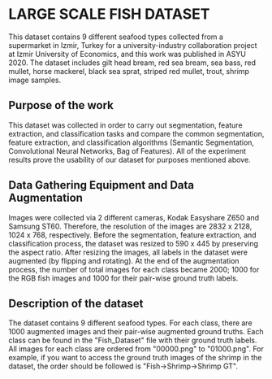 # LARGE SCALE FISH DATASET
This dataset contains 9 different seafood types collected from a supermarket in Izmir, Turkey for a university-industry collaboration project at Izmir University of Economics, and this work was published in ASYU 2020. The dataset includes gilt head bream, red sea bream, sea bass, red mullet, horse mackerel, black sea sprat, striped red mullet, trout, shrimp image samples.

## Purpose of the work
This dataset was collected in order to carry out segmentation, feature extraction, and classification tasks and compare the common segmentation, feature extraction, and classification algorithms (Semantic Segmentation, Convolutional Neural Networks, Bag of Features). All of the experiment results prove the usability of our dataset for purposes mentioned above.

## Data Gathering Equipment and Data Augmentation
Images were collected via 2 different cameras, Kodak Easyshare Z650 and Samsung ST60. Therefore, the resolution of the images are 2832 x 2128, 1024 x 768, respectively. Before the segmentation, feature extraction, and classification process, the dataset was resized to 590 x 445 by preserving the aspect ratio. After resizing the images, all labels in the dataset were augmented (by flipping and rotating). At the end of the augmentation process, the number of total images for each class became 2000; 1000 for the RGB fish images
and 1000 for their pair-wise ground truth labels.

## Description of the dataset
The dataset contains 9 different seafood types. For each class, there are 1000 augmented images and their pair-wise augmented ground truths. Each class can be found in the "Fish_Dataset" file with their ground truth labels. All images for each class are ordered from "00000.png" to "01000.png". For example, if you want to access the ground truth images of the shrimp in the dataset, the order should be followed is "Fish->Shrimp->Shrimp GT".
